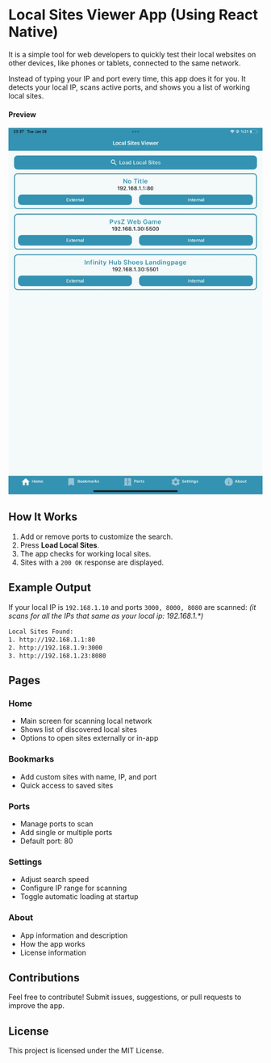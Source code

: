 # Local Sites Viewer App (Using React Native)

It is a simple tool for web developers to quickly test their local websites on
other devices, like phones or tablets, connected to the same network.

Instead of typing your IP and port every time, this app does it for you. It detects your local IP,
scans active ports, and shows you a list of working local sites.

#### Preview

![Preview Image](https://github.com/MohammedMMC/Local-Sites-Viewer-RN/blob/main/preview.jpg?raw=true)

## How It Works

1. Add or remove ports to customize the search.
2. Press **Load Local Sites**.
3. The app checks for working local sites.
4. Sites with a `200 OK` response are displayed.

## Example Output

If your local IP is `192.168.1.10` and ports `3000, 8000, 8080` are scanned:
_(it scans for all the IPs that same as your local ip: 192.168.1.\*)_

```
Local Sites Found:
1. http://192.168.1.1:80
2. http://192.168.1.9:3000
3. http://192.168.1.23:8080
```

## Pages

### Home
- Main screen for scanning local network
- Shows list of discovered local sites
- Options to open sites externally or in-app

### Bookmarks
- Add custom sites with name, IP, and port
- Quick access to saved sites

### Ports
- Manage ports to scan
- Add single or multiple ports
- Default port: 80

### Settings
- Adjust search speed
- Configure IP range for scanning
- Toggle automatic loading at startup

### About
- App information and description
- How the app works
- License information

## Contributions

Feel free to contribute! Submit issues, suggestions, or pull requests to improve the app.

## License

This project is licensed under the MIT License.
